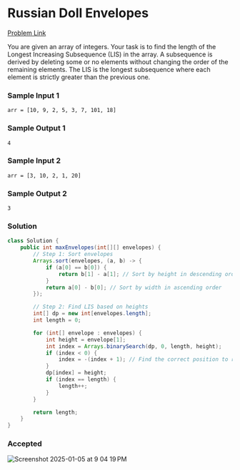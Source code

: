 # Russian Doll Envelopes

[Problem Link](https://leetcode.com/problems/russian-doll-envelopes/description/) 

You are given an array of integers. Your task is to find the length of the Longest Increasing Subsequence (LIS) in the array. 
A subsequence is derived by deleting some or no elements without changing the order of the remaining elements. The LIS is the 
longest subsequence where each element is strictly greater than the previous one.

### Sample Input 1
```
arr = [10, 9, 2, 5, 3, 7, 101, 18]
```
### Sample Output 1
```
4
```

### Sample Input 2
```
arr = [3, 10, 2, 1, 20]
```
### Sample Output 2
```
3
```

### Solution
```java
class Solution {
    public int maxEnvelopes(int[][] envelopes) {
        // Step 1: Sort envelopes
        Arrays.sort(envelopes, (a, b) -> {
            if (a[0] == b[0]) {
                return b[1] - a[1]; // Sort by height in descending order if widths are the same
            }
            return a[0] - b[0]; // Sort by width in ascending order
        });

        // Step 2: Find LIS based on heights
        int[] dp = new int[envelopes.length];
        int length = 0;

        for (int[] envelope : envelopes) {
            int height = envelope[1];
            int index = Arrays.binarySearch(dp, 0, length, height);
            if (index < 0) {
                index = -(index + 1); // Find the correct position to replace
            }
            dp[index] = height;
            if (index == length) {
                length++;
            }
        }

        return length;
    }
}
```

### Accepted
![Screenshot 2025-01-05 at 9 04 19 PM](https://github.com/user-attachments/assets/d3985010-8b54-425c-8377-49cf247c927d)
